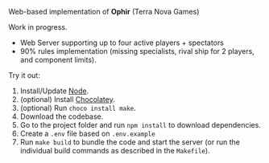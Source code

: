 Web-based implementation of **Ophir** (Terra Nova Games)

Work in progress.

- Web Server supporting up to four active players + spectators
- 90% rules implementation (missing specialists, rival ship for 2 players, and component limits).

Try it out:

1. Install/Update [Node](https://nodejs.org/en/download/package-manager).
2. (optional) Install [Chocolatey](https://docs.chocolatey.org/en-us/chocolatey-components-dependencies-and-support-lifecycle/#supported-windows-versions).
3. (optional) Run `choco install make`.
4. Download the codebase.
5. Go to the project folder and run `npm install` to download dependencies.
6. Create a `.env` file based on `.env.example`
4. Run `make build` to bundle the code and start the server (or run the individual build commands as described in the `Makefile`).